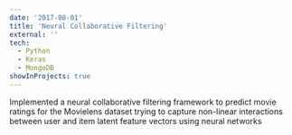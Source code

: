 ```yaml
---
date: '2017-08-01'
title: 'Neural Collaborative Filtering'
external: ''
tech:
  - Python
  - Keras
  - MongoDB
showInProjects: true
---
```


Implemented a neural collaborative filtering framework to predict movie ratings for the
Movielens dataset trying to capture non-linear interactions between user and item latent
feature vectors using neural networks
